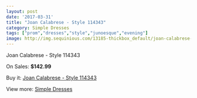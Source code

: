 ```yaml
---
layout: post
date: '2017-03-31'
title: "Joan Calabrese - Style 114343"
category: Simple Dresses
tags: ["prom","dresses","style","junoesque","evening"]
image: http://img.sequinious.com/13185-thickbox_default/joan-calabrese-style-114343.jpg
---
```

Joan Calabrese - Style 114343

On Sales: **$142.99**
<a href="https://www.sequinious.com/simple-dresses/6245-joan-calabrese-style-114343.html"><amp-img layout="responsive" width="600" height="600" src="//img.sequinious.com/13185-thickbox_default/joan-calabrese-style-114343.jpg" alt="Joan Calabrese - Style 114343 0" /></a>
<a href="https://www.sequinious.com/simple-dresses/6245-joan-calabrese-style-114343.html"><amp-img layout="responsive" width="600" height="600" src="//img.sequinious.com/13186-thickbox_default/joan-calabrese-style-114343.jpg" alt="Joan Calabrese - Style 114343 1" /></a>

Buy it: [Joan Calabrese - Style 114343](https://www.sequinious.com/simple-dresses/6245-joan-calabrese-style-114343.html "Joan Calabrese - Style 114343")

View more: [Simple Dresses](https://www.sequinious.com/5-simple-dresses "Simple Dresses")